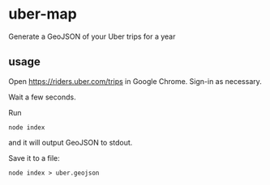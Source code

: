 uber-map
========

Generate a GeoJSON of your Uber trips for a year

## usage

Open https://riders.uber.com/trips in Google Chrome. Sign-in as necessary.

Wait a few seconds.

Run

```
node index
```

and it will output GeoJSON to stdout.

Save it to a file:
```
node index > uber.geojson
```
